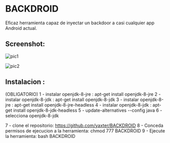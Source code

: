 # BACKDROID
Eficaz herramienta capaz de inyectar un backdoor 
a casi cualquier app Android actual.


## Screenshot:
![pic1](https://i.ibb.co/bPKkn5x/BACKDROID2.png)

![pic2](https://i.ibb.co/7vT4BxK/back4.png)

## Instalacion :

(OBLIGATORIO)
1 - instalar openjdk-8-jre : apt-get install openjdk-8-jre
2 - instalar openjdk-8-jdk : apt-get install openjdk-8-jdk
3 - instalar openjdk-8-jre : apt-get install openjdk-8-jre-headless
4 - instalar openjdk-8-jdk : apt-get install openjdk-8-jdk-headless
5 - update-alternatives --config java
6 - selecciona openjdk-8-jdk

7 - clone el repositorio: https://github.com/yaxter/BACKDROID
8 - Conceda permisos de ejecucion a la herramienta: chmod 777 BACKDROID
9 - Ejecute la herramienta: bash BACKDROID


